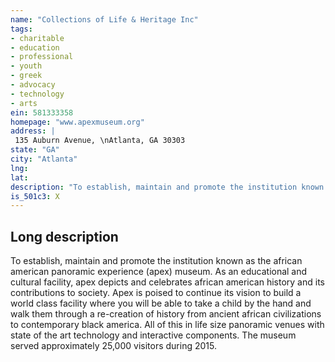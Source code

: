 ```yaml
---
name: "Collections of Life & Heritage Inc"
tags:
- charitable
- education
- professional
- youth
- greek
- advocacy
- technology
- arts
ein: 581333358
homepage: "www.apexmuseum.org"
address: |
 135 Auburn Avenue, \nAtlanta, GA 30303
state: "GA"
city: "Atlanta"
lng: 
lat: 
description: "To establish, maintain and promote the institution known as the african american panoramic experience (apex) museum. As an educational and cultural facility, apex depicts and celebrates african american history and its contributions to society. "
is_501c3: X
---
```


## Long description

To establish, maintain and promote the institution known as the african american panoramic experience (apex) museum. As an educational and cultural facility, apex depicts and celebrates african american history and its contributions to society. Apex is poised to continue its vision to build a world class facility where you will be able to take a child by the hand and walk them through a re-creation of history from ancient african civilizations to contemporary black america. All of this in life size panoramic venues with state of the art technology and interactive components. The museum served approximately 25,000 visitors during 2015. 
